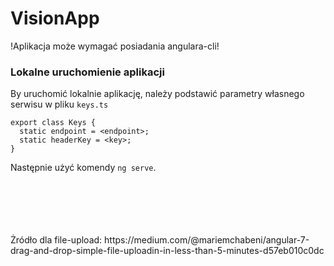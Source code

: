 # VisionApp

!Aplikacja może wymagać posiadania angulara-cli!

### Lokalne uruchomienie aplikacji

By uruchomić lokalnie aplikację, należy podstawić parametry własnego serwisu w pliku `keys.ts`
```
export class Keys {
  static endpoint = <endpoint>;
  static headerKey = <key>;
}
```
Następnie użyć komendy `ng serve`.



<br>
<br>
<br>
<br>
<br>
Żródło dla file-upload: https://medium.com/@mariemchabeni/angular-7-drag-and-drop-simple-file-uploadin-in-less-than-5-minutes-d57eb010c0dc

